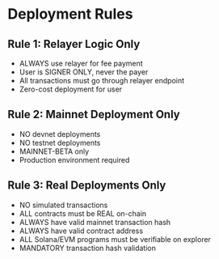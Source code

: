 # Deployment Rules

## Rule 1: Relayer Logic Only
- ALWAYS use relayer for fee payment
- User is SIGNER ONLY, never the payer
- All transactions must go through relayer endpoint
- Zero-cost deployment for user

## Rule 2: Mainnet Deployment Only  
- NO devnet deployments
- NO testnet deployments
- MAINNET-BETA only
- Production environment required

## Rule 3: Real Deployments Only
- NO simulated transactions
- ALL contracts must be REAL on-chain
- ALWAYS have valid mainnet transaction hash
- ALWAYS have valid contract address
- ALL Solana/EVM programs must be verifiable on explorer
- MANDATORY transaction hash validation